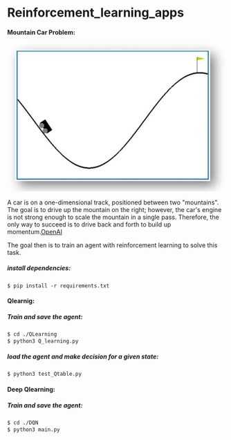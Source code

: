 # Reinforcement_learning_apps

#### Mountain Car Problem:

![MountainCar](MountainCar.jpeg)

A car is on a one-dimensional track, positioned between two "mountains". The goal is to drive up the mountain on the right; however, the car's engine is not strong enough to scale the mountain in a single pass. Therefore, the only way to succeed is to drive back and forth to build up momentum.[OpenAI](https://gym.openai.com/envs/MountainCar-v0/)

The goal then is to train an agent with reinforcement learning to solve this task.

##### install dependencies:

```
$ pip install -r requirements.txt
```

#### Qlearnig:

##### Train and save the agent:

```
$ cd ./QLearning
$ python3 Q_learning.py
```

##### load the agent and make decision for a given state:

```
$ python3 test_Qtable.py
```

#### Deep Qlearning:

##### Train and save the agent:

```
$ cd ./DQN
$ python3 main.py
```